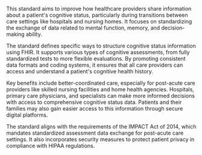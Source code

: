 This standard aims to improve how healthcare providers share information about a patient's cognitive status, particularly during transitions between care settings like hospitals and nursing homes. It focuses on standardizing the exchange of data related to mental function, memory, and decision-making ability.

The standard defines specific ways to structure cognitive status information using FHIR. It supports various types of cognitive assessments, from fully standardized tests to more flexible evaluations. By promoting consistent data formats and coding systems, it ensures that all care providers can access and understand a patient's cognitive health history.

Key benefits include better-coordinated care, especially for post-acute care providers like skilled nursing facilities and home health agencies. Hospitals, primary care physicians, and specialists can make more informed decisions with access to comprehensive cognitive status data. Patients and their families may also gain easier access to this information through secure digital platforms.

The standard aligns with the requirements of the IMPACT Act of 2014, which mandates standardized assessment data exchange for post-acute care settings. It also incorporates security measures to protect patient privacy in compliance with HIPAA regulations.